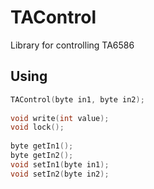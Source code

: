 # TAControl
Library for controlling TA6586

<a id="usage"></a>
## Using
```cpp
TAControl(byte in1, byte in2);
		
void write(int value); 
void lock();
		
byte getIn1();
byte getIn2();
void setIn1(byte in1);
void setIn2(byte in2);
```
